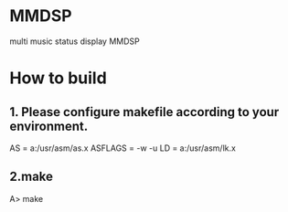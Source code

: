 # MMDSP
multi music status display MMDSP

# How to build

## 1. Please configure makefile according to your environment.

  AS	= a:/usr/asm/as.x
  ASFLAGS	= -w -u
  LD	= a:/usr/asm/lk.x

## 2.make

A\> make
